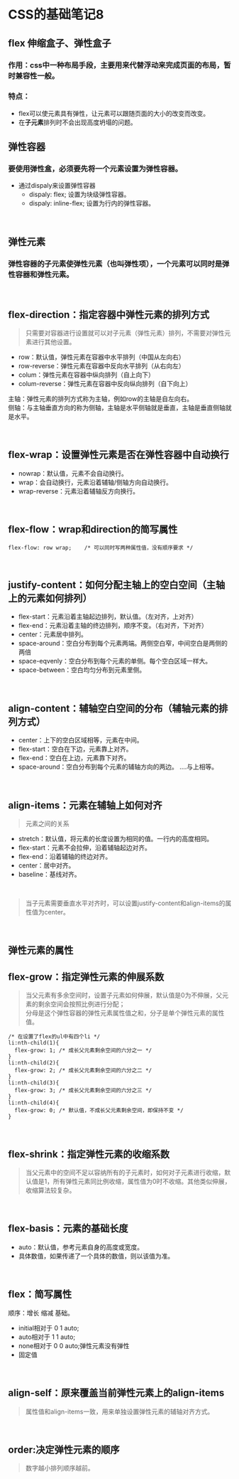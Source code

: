 # CSS的基础笔记8

flex 伸缩盒子、弹性盒子
---
### 作用：css中一种布局手段，主要用来代替浮动来完成页面的布局，暂时兼容性一般。
### 特点：
- flex可以使元素具有弹性，让元素可以跟随页面的大小的改变而改变。
- 在<b>子元素</b>排列时不会出现高度坍塌的问题。

弹性容器
-------
### 要使用弹性盒，必须要先将一个元素设置为弹性容器。
- 通过dispaly来设置弹性容器
  - dispaly: flex;  设置为块级弹性容器。
  - dispaly: inline-flex; 设置为行内的弹性容器。

<br/>

弹性元素
------
### 弹性容器的子元素使弹性元素（也叫弹性项），一个元素可以同时是弹性容器和弹性元素。

<br/>

flex-direction：指定容器中弹性元素的排列方式
-----
> 只需要对容器进行设置就可以对子元素（弹性元素）排列，不需要对弹性元素进行其他设置。

- row：默认值，弹性元素在容器中水平排列（中国从左向右）
- row-reverse：弹性元素在容器中反向水平排列（从右向左）
- colum：弹性元素在容器中纵向排列（自上向下）
- colum-reverse：弹性元素在容器中反向纵向排列（自下向上）

主轴：弹性元素的排列方式称为主轴，例如row的主轴是自左向右。<br/>
侧轴：与主轴垂直方向的称为侧轴，主轴是水平侧轴就是垂直，主轴是垂直侧轴就是水平。

<br/>

flex-wrap：设置弹性元素是否在弹性容器中自动换行
------
- nowrap：默认值，元素不会自动换行。
- wrap：会自动换行，元素沿着辅轴/侧轴方向自动换行。
- wrap-reverse：元素沿着辅轴反方向换行。

<br/>

flex-flow：wrap和direction的简写属性
------
```
flex-flow: row wrap;    /* 可以同时写两种属性值，没有顺序要求 */
```

<br/>

justify-content：如何分配主轴上的空白空间（主轴上的元素如何排列）
------
- flex-start：元素沿着主轴起边排列，默认值。（左对齐，上对齐）
- flex-end：元素沿着主轴的终边排列，顺序不变。（右对齐，下对齐）
- center：元素居中排列。
- space-around：空白分布到每个元素两端。两侧空白窄，中间空白是两侧的两倍
- space-eqvenly：空白分布到每个元素的单侧。每个空白区域一样大。
- space-between：空白均匀分布到元素里侧。

<br/>

align-content：辅轴空白空间的分布（辅轴元素的排列方式）
------
- center：上下的空白区域相等，元素在中间。
- flex-start：空白在下边，元素靠上对齐。
- flex-end：空白在上边，元素靠下对齐。
- space-around：空白分布到每个元素的辅轴方向的两边。
....与上相等。

<br/>

align-items：元素在辅轴上如何对齐
------
> 元素之间的关系
- stretch：默认值，将元素的长度设置为相同的值。一行内的高度相同。
- flex-start：元素不会拉伸，沿着辅轴起边对齐。
- flex-end：沿着辅轴的终边对齐。
- center：居中对齐。
- baseline：基线对齐。

<br/>

> 当子元素需要垂直水平对齐时，可以设置justify-content和align-items的属性值为center。

<br/>

弹性元素的属性
---
flex-grow：指定弹性元素的伸展系数
------
> 当父元素有多余空间时，设置子元素如何伸展，默认值是0为不伸展，父元素的剩余空间会按照比例进行分配；<br>
分母是这个弹性容器的弹性元素属性值之和，分子是单个弹性元素的属性值。
```
/* 在设置了flex的ul中有四个li */
li:nth-child(1){
  flex-grow: 1; /* 成长父元素剩余空间的六分之一 */
}
li:nth-child(2){
  flex-grow: 2; /* 成长父元素剩余空间的六分之二 */
}
li:nth-child(3){
  flex-grow: 3; /* 成长父元素剩余空间的六分之三 */
}
li:nth-child(4){
  flex-grow: 0; /* 默认值，不成长父元素剩余空间，即保持不变 */
}
```

<br/>

flex-shrink：指定弹性元素的收缩系数
------
> 当父元素中的空间不足以容纳所有的子元素时，如何对子元素进行收缩，默认值是1，所有弹性元素同比例收缩，属性值为0时不收缩。其他类似伸展，收缩算法较复杂。

<br/>

flex-basis：元素的基础长度
------
- auto：默认值，参考元素自身的高度或宽度。
- 具体数值，如果传递了一个具体的数值，则以该值为准。
<br/>

flex：简写属性
------
顺序：增长 缩减 基础。<br/>
- initial相对于 0 1 auto;
- auto相对于 1 1 auto;
- none相对于 0 0 auto;弹性元素没有弹性
- 固定值

<br/>

align-self：原来覆盖当前弹性元素上的align-items
------
> 属性值和align-items一致，用来单独设置弹性元素的辅轴对齐方式。

<br/>

order:决定弹性元素的顺序
------
> 数字越小排列顺序越前。

